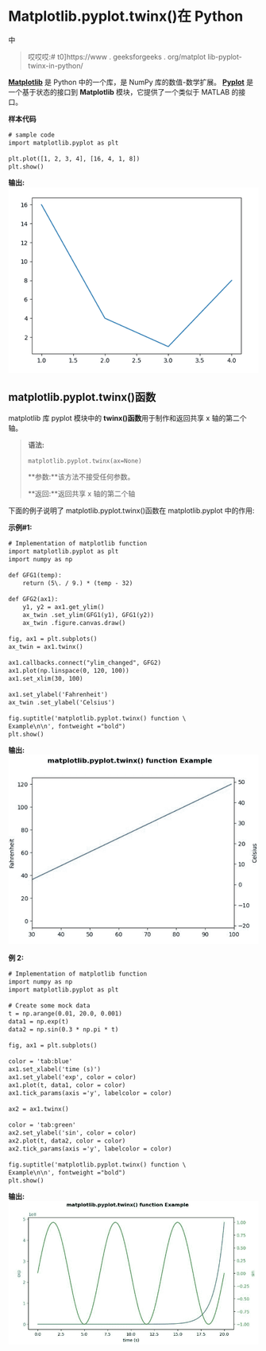 # Matplotlib.pyplot.twinx()在 Python

中

> 哎哎哎:# t0]https://www . geeksforgeeks . org/matplot lib-pyplot-twinx-in-python/

**[Matplotlib](https://www.geeksforgeeks.org/python-introduction-matplotlib/)** 是 Python 中的一个库，是 NumPy 库的数值-数学扩展。 **[Pyplot](https://www.geeksforgeeks.org/pyplot-in-matplotlib/)** 是一个基于状态的接口到 **Matplotlib** 模块，它提供了一个类似于 MATLAB 的接口。

**样本代码**

```
# sample code
import matplotlib.pyplot as plt 

plt.plot([1, 2, 3, 4], [16, 4, 1, 8]) 
plt.show() 
```

**输出:**
![](img/318b2f71555c93680d9f59450380bc8c.png)

## matplotlib.pyplot.twinx()函数

matplotlib 库 pyplot 模块中的 **twinx()函数**用于制作和返回共享 x 轴的第二个轴。

> **语法:**
> 
> ```
> matplotlib.pyplot.twinx(ax=None)
> ```
> 
> **参数:**该方法不接受任何参数。
> 
> **返回:**返回共享 x 轴的第二个轴

下面的例子说明了 matplotlib.pyplot.twinx()函数在 matplotlib.pyplot 中的作用:

**示例#1:**

```
# Implementation of matplotlib function
import matplotlib.pyplot as plt
import numpy as np

def GFG1(temp):
    return (5\. / 9.) * (temp - 32)

def GFG2(ax1):
    y1, y2 = ax1.get_ylim()
    ax_twin .set_ylim(GFG1(y1), GFG1(y2))
    ax_twin .figure.canvas.draw()

fig, ax1 = plt.subplots()
ax_twin = ax1.twinx()

ax1.callbacks.connect("ylim_changed", GFG2)
ax1.plot(np.linspace(0, 120, 100))
ax1.set_xlim(30, 100)

ax1.set_ylabel('Fahrenheit')
ax_twin .set_ylabel('Celsius')

fig.suptitle('matplotlib.pyplot.twinx() function \
Example\n\n', fontweight ="bold")
plt.show()
```

**输出:**
![](img/230b4921e28a701a22af143a30530621.png)

**例 2:**

```
# Implementation of matplotlib function
import numpy as np
import matplotlib.pyplot as plt

# Create some mock data
t = np.arange(0.01, 20.0, 0.001)
data1 = np.exp(t)
data2 = np.sin(0.3 * np.pi * t)

fig, ax1 = plt.subplots()

color = 'tab:blue'
ax1.set_xlabel('time (s)')
ax1.set_ylabel('exp', color = color)
ax1.plot(t, data1, color = color)
ax1.tick_params(axis ='y', labelcolor = color)

ax2 = ax1.twinx()

color = 'tab:green'
ax2.set_ylabel('sin', color = color)
ax2.plot(t, data2, color = color)
ax2.tick_params(axis ='y', labelcolor = color)

fig.suptitle('matplotlib.pyplot.twinx() function \
Example\n\n', fontweight ="bold")
plt.show()
```

**输出:**
![](img/1768fc4d52a052b64caf1234469e9be1.png)